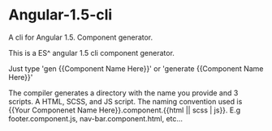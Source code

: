 # Angular-1.5-cli
A cli for Angular 1.5. Component generator.


This is a ES^ angular 1.5 cli component generator.

Just type 'gen {{Component Name Here}}' or 'generate {{Component Name Here}}'

The compiler generates a directory with the name you provide and 3 scripts. A HTML, SCSS, and JS script. The naming convention used is {{Your Componenet Name Here}}.component.{{html || scss | js}}. E.g footer.component.js, nav-bar.component.html, etc...
